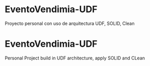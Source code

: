 # EventoVendimia-UDF
Proyecto personal con uso de arquitectura UDF, SOLID, Clean

# EventoVendimia-UDF
Personal Project build in UDF architecture, apply SOLID and CLean
